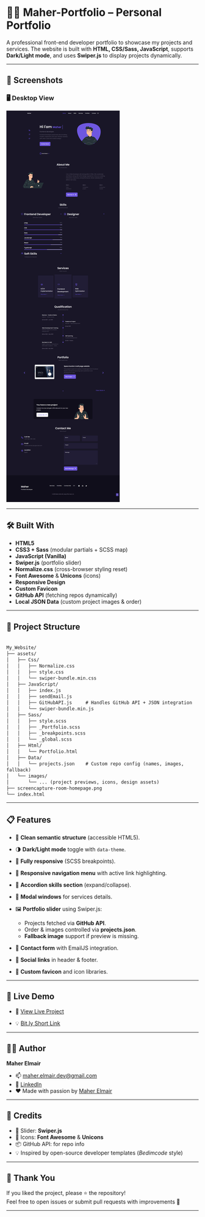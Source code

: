 # 🧑‍💻 Maher-Portfolio – Personal Portfolio

A professional front-end developer portfolio to showcase my projects and services.
The website is built with **HTML, CSS/Sass, JavaScript**, supports **Dark/Light mode**, and uses **Swiper.js** to display projects dynamically.

---

## 📸 Screenshots

### 🖥️ Desktop View

![Desktop Preview](/assets/design/screencapture-portfolio.png)

---

## 🛠️ Built With

* **HTML5**
* **CSS3 + Sass** (modular partials + SCSS map)
* **JavaScript (Vanilla)**
* **Swiper.js** (portfolio slider)
* **Normalize.css** (cross-browser styling reset)
* **Font Awesome** & **Unicons** (icons)
* **Responsive Design**
* **Custom Favicon**
* **GitHub API** (fetching repos dynamically)
* **Local JSON Data** (custom project images & order)

---

## 📂 Project Structure

```

My_Website/
├── assets/
│   ├── Css/
│   │   ├── Normalize.css
│   │   ├── style.css
│   │   └── swiper-bundle.min.css
│   ├── JavaScript/
│   │   ├── index.js
│   │   ├── sendEmail.js
│   │   ├── GitHubAPI.js     # Handles GitHub API + JSON integration
│   │   └── swiper-bundle.min.js
│   ├── Sass/
│   │   ├── style.scss
│   │   ├── _Portfolio.scss
│   │   ├── _breakpoints.scss
│   │   └── _global.scss
│   ├── Html/
│   │   └── Portfolio.html
│   ├── Data/
│   │   └── projects.json    # Custom repo config (names, images, fallback)
│   └── images/
│       └── ... (project previews, icons, design assets)
├── screencapture-room-homepage.png
└── index.html

```

---

## 📋 Features

* 🎯 **Clean semantic structure** (accessible HTML5).
* 🌗 **Dark/Light mode** toggle with `data-theme`.
* 📱 **Fully responsive** (SCSS breakpoints).
* 🧭 **Responsive navigation menu** with active link highlighting.
* 🧩 **Accordion skills section** (expand/collapse).
* 🧰 **Modal windows** for services details.
* 🖼️ **Portfolio slider** using Swiper.js:

  * Projects fetched via **GitHub API**.
  * Order & images controlled via **projects.json**.
  * **Fallback image** support if preview is missing.
* 📨 **Contact form** with EmailJS integration.
* 🔗 **Social links** in header & footer.
* 🧷 **Custom favicon** and icon libraries.

---

## 🚀 Live Demo

- 🔗 [View Live Project](https://maher-elmair.github.io/Portfolio/)

- 💡 [Bit.ly Short Link](https://bit.ly/maher-portfolio)

---

## 🧑‍💻 Author


**Maher Elmair**

- 📫 [maher.elmair.dev@gmail.com](mailto:maher.elmair.dev@gmail.com)
- 🔗 [LinkedIn](https://www.linkedin.com/in/maher-elmair)
- ❤️ Made with passion by [Maher Elmair](https://maher-elmair.github.io/My_Website)

---

## 🙏 Credits

* 🎠 Slider: **Swiper.js**
* 🧰 Icons: **Font Awesome** & **Unicons**
* 📦 GitHub API: for repo info
* 💡 Inspired by open-source developer templates (*Bedimcode* style)

---

## 🙌 Thank You  

If you liked the project, please ⭐ the repository!  
Feel free to open issues or submit pull requests with improvements 🙏  

---
